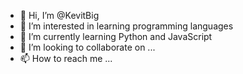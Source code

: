 - 👋 Hi, I’m @KevitBig
- 👀 I’m interested in learning programming languages 
- 🌱 I’m currently learning Python and JavaScript 
- 💞️ I’m looking to collaborate on ...
- 📫 How to reach me ...

<!---
KevitBig/KevitBig is a ✨ special ✨ repository because its `README.md` (this file) appears on your GitHub profile.
You can click the Preview link to take a look at your changes.
--->
